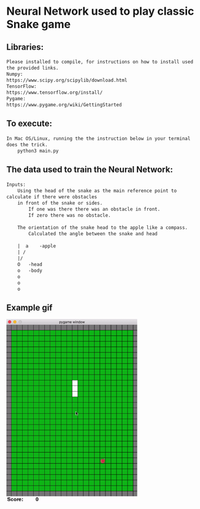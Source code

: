 # Neural Network used to play classic Snake game

## Libraries:
    Please installed to compile, for instructions on how to install used the provided links.
    Numpy:
    https://www.scipy.org/scipylib/download.html
    TensorFlow:
    https://www.tensorflow.org/install/
    Pygame:
    https://www.pygame.org/wiki/GettingStarted
## To execute:
    In Mac OS/Linux, running the the instruction below in your terminal does the trick. 
        python3 main.py
## The data used to train the Neural Network:
    Inputs:
        Using the head of the snake as the main reference point to calculate if there were obstacles 
        in front of the snake or sides.
            If one was there there was an obstacle in front.
            If zero there was no obstacle.
            
        The orientation of the snake head to the apple like a compass.
            Calculated the angle between the snake and head
        
        |  a    -apple
        | /
        |/
        O   -head
        o   -body
        o
        o
        o

## Example gif
<img src="https://github.com/Armando024/old_aaguirre/blob/master/static/snake.gif" width="341.23" height="481.7"  />



    








